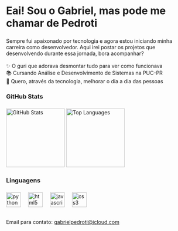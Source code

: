 <h1 align="left">Eai! Sou o Gabriel, mas pode me chamar de Pedroti</h1>

###

<p align="left">Sempre fui apaixonado por tecnologia e agora estou iniciando minha carreira como desenvolvedor. Aqui irei postar os projetos que desenvolvendo durante essa jornada, bora acompanhar?<br><br>✨ O guri que adorava desmontar tudo para ver como funcionava<br>📚 Cursando Análise e Desenvolvimento de Sistemas na PUC-PR<br>🎯 Quero, através da tecnologia, melhorar o dia a dia das pessoas</p>

###

<h3 align="left"> GitHub Stats</h3>

###

<div align="left">
  <img src="https://github-readme-stats.vercel.app/api?username=gabrielpedroti&show_icons=true&hide_rank=true&hide_border=true&include_all_commits=true&count_private=true&theme=dark" height="160" alt="GitHub Stats" />
  <img src="https://github-readme-stats.vercel.app/api/top-langs/?username=gabrielpedroti&layout=compact&hide_border=true&theme=dark" height="160" alt="Top Languages" />
</div>

###

<h3 align="left">Linguagens</h3>

###

<div align="left">
  <img src="https://cdn.jsdelivr.net/gh/devicons/devicon/icons/python/python-original.svg" height="40" alt="python logo" />
  <img width="12" />
  <img src="https://cdn.jsdelivr.net/gh/devicons/devicon/icons/html5/html5-original.svg" height="40" alt="html5 logo" />
  <img width="12" />
  <img src="https://cdn.jsdelivr.net/gh/devicons/devicon/icons/javascript/javascript-original.svg" height="40" alt="javascript logo" />
  <img width="12" />
  <img src="https://cdn.jsdelivr.net/gh/devicons/devicon/icons/css3/css3-original.svg" height="40" alt="css3 logo" />
</div>

##

<p align="left">Email para contato: <a href="mailto:gabrielpedroti@icloud.com">gabrielpedroti@icloud.com</a></p>

###
